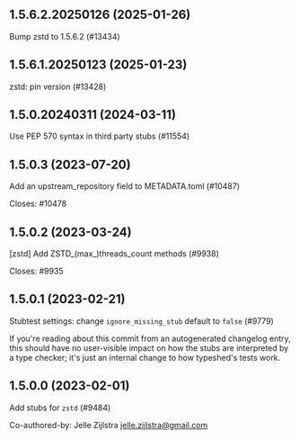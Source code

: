 ## 1.5.6.2.20250126 (2025-01-26)

Bump zstd to 1.5.6.2 (#13434)

## 1.5.6.1.20250123 (2025-01-23)

zstd: pin version (#13428)

## 1.5.0.20240311 (2024-03-11)

Use PEP 570 syntax in third party stubs (#11554)

## 1.5.0.3 (2023-07-20)

Add an upstream_repository field to METADATA.toml (#10487)

Closes: #10478

## 1.5.0.2 (2023-03-24)

[zstd] Add ZSTD_(max_)threads_count methods (#9938)

Closes: #9935

## 1.5.0.1 (2023-02-21)

Stubtest settings: change `ignore_missing_stub` default to `false` (#9779)

If you're reading about this commit from an autogenerated changelog entry, this should have no user-visible impact on how the stubs are interpreted by a type checker; it's just an internal change to how typeshed's tests work.

## 1.5.0.0 (2023-02-01)

Add stubs for `zstd` (#9484)

Co-authored-by: Jelle Zijlstra <jelle.zijlstra@gmail.com>

